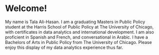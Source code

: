 # Welcome!

My name is Tala Ali-Hasan. I am a graduating Masters in Public Policy student at the Harris School of Public Policy at The University of Chicago, with certificates in data analytics and international development. I am also proficient in Spanish and French, and conversational in Arabic. I have a Bachelors of Arts in Public Policy from The University of Chicago. Please enjoy this display of my data analytics experience thus far. 
